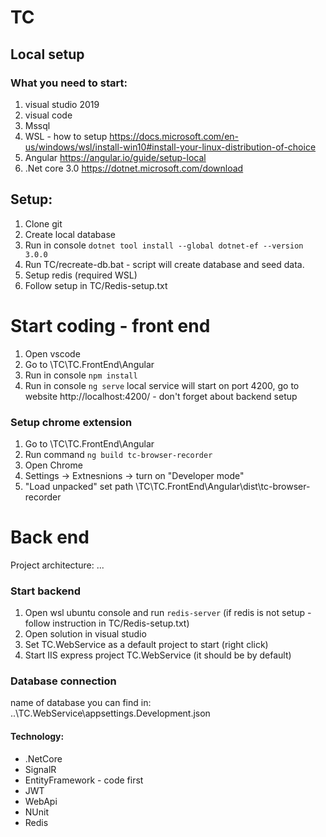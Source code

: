 # TC
## Local setup
### What you need to start:
 1. visual studio 2019
 2. visual code
 3. Mssql
 4. WSL - how to setup https://docs.microsoft.com/en-us/windows/wsl/install-win10#install-your-linux-distribution-of-choice
 5. Angular https://angular.io/guide/setup-local
 6. .Net core 3.0 https://dotnet.microsoft.com/download
 
 ## Setup:
 1. Clone git
 2. Create local database
 3. Run in console `dotnet tool install --global dotnet-ef --version 3.0.0`
 3. Run TC/recreate-db.bat - script will create database and seed data.
 4. Setup redis (required WSL)
 5. Follow setup in TC/Redis-setup.txt
 
 # Start coding - front end
 1. Open vscode 
 2. Go to \TC\TC.FrontEnd\Angular
 4. Run in console `npm install`
 5. Run in console `ng serve` local service will start on port 4200, go to website http://localhost:4200/ - don't forget about backend setup 
 ### Setup chrome extension 
 1. Go to \TC\TC.FrontEnd\Angular
 2. Run command `ng build tc-browser-recorder`
 1. Open Chrome
 2. Settings -> Extnesnions -> turn on "Developer mode"
 3. "Load unpacked" set path \TC\TC.FrontEnd\Angular\dist\tc-browser-recorder
 
 # Back end
 Project architecture:
 ...
 ### Start backend
 1. Open wsl ubuntu console and run `redis-server` (if redis is not setup - follow instruction in TC/Redis-setup.txt)
 1. Open solution in visual studio
 2. Set TC.WebService as a default project to start (right click)
 3. Start IIS express project TC.WebService (it should be by default)
 
  ### Database connection
  name of database you can find in:
  ..\TC.WebService\appsettings.Development.json

 
 #### Technology:
* .NetCore
* SignalR
* EntityFramework - code first 
* JWT
* WebApi
* NUnit
* Redis

